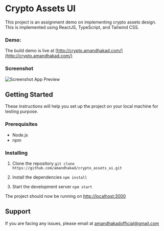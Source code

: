 # Crypto Assets UI 

This project is an assignment demo on implementing crypto assets design. This is implemented using ReactJS, TypeScript, and Tailwind CSS.

### Demo: 
The build demo is live at [http://crypto.amandhakad.com/](http://crypto.amandhakad.com/)

### Screenshot
![Screenshot App Preview](https://qsnew1729.s3.ap-south-1.amazonaws.com/Screenshot+2023-01-13+at+2.18.21+AM.png)

## Getting Started

These instructions will help you set up the project on your local machine for testing purpose.

### Prerequisites

- Node.js
- npm

### Installing

1. Clone the repository
`git clone https://github.com/amandhakad/crypto_assets_ui.git`

2. Install the dependencies
`npm install`

3. Start the development server
`npm start`

The project should now be running on [http://localhost:3000](http://localhost:3000)

## Support
If you are facing any issues, please email at [amandhakadofficial@gmail.com](mailto:amandhakadofficial@gmail.com)

